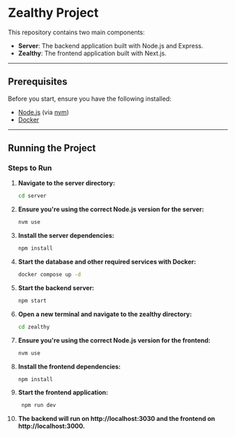 # Zealthy Project

This repository contains two main components:  

- **Server**: The backend application built with Node.js and Express.  
- **Zealthy**: The frontend application built with Next.js.

---

## Prerequisites  

Before you start, ensure you have the following installed:  

- [Node.js](https://nodejs.org/) (via [nvm](https://github.com/nvm-sh/nvm))  
- [Docker](https://www.docker.com/)

---

## Running the Project  

### Steps to Run  

1. **Navigate to the server directory:**  
   ```bash  
   cd server  
    ```

2. **Ensure you're using the correct Node.js version for the server:**  
   ```bash  
   nvm use  
    ```

3. **Install the server dependencies:**  
   ```bash  
   npm install
    ```

4. **Start the database and other required services with Docker:**  
   ```bash  
   docker compose up -d  
    ```

5. **Start the backend server:**  
   ```bash  
   npm start  
    ```

6. **Open a new terminal and navigate to the zealthy directory:**  
   ```bash  
   cd zealthy
    ```

7. **Ensure you're using the correct Node.js version for the frontend:**  
   ```bash  
   nvm use
    ```

8. **Install the frontend dependencies:**  
   ```bash  
   npm install
    ```

9. **Start the frontend application:**  
   ```bash  
    npm run dev  
    ```

10. **The backend will run on http://localhost:3030 and the frontend on http://localhost:3000.**
